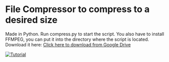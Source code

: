 # File Compressor to compress to a desired size
Made in Python. Run compress.py to start the script. You also have to install FFMPEG, you can put it into the directory where the script is located. Download it here:
[Click here to download from Google Drive](https://drive.google.com/file/d/1W8zUIGkFlOl-FCWaZ0C1iq8FNiaQrY7X/view?usp=sharing "Click here to download from Google Drive")

[![Tutorial](https://media1.giphy.com/media/tb2MBlYLA26aOrP7Dy/giphy.gif "Tutorial")](https://media1.giphy.com/media/tb2MBlYLA26aOrP7Dy/giphy.gif "Tutorial")
